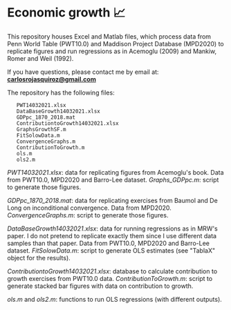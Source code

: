 # Economic growth 📈
This repository houses Excel and Matlab files, which process data from Penn World Table (PWT10.0) and Maddison Project Database (MPD2020) to replicate figures and run regressions as in Acemoglu (2009) and Mankiw, Romer and Weil (1992).

If you have questions, please contact me by email at:
**carlosrojasquiroz@gmail.com**

The repository has the following files:

       PWT14032021.xlsx
       DataBaseGrowth14032021.xlsx
       GDPpc_1870_2018.mat
       ContributiontoGrowth14032021.xlsx
       GraphsGrowthSF.m
       FitSolowData.m
       ConvergenceGraphs.m
       ContributionToGrowth.m
       ols.m
       ols2.m

*PWT14032021.xlsx*: data for replicating figures from Acemoglu's book. Data from PWT10.0, MPD2020 and Barro-Lee dataset. 
*Graphs_GDPpc.m*: script to generate those figures. 

*GDPpc_1870_2018.mat*: data for replicating exercises from Baumol and De Long on inconditional convergence. Data from MPD2020.
*ConvergenceGraphs.m*: script to generate those figures.

*DataBaseGrowth14032021.xlsx*: data for running regressions as in MRW's paper. I do not pretend to replicate exactly them since I use different data samples than that paper. Data from PWT10.0, MPD2020 and Barro-Lee dataset. 
*FitSolowData.m*: script to generate OLS estimates (see "TablaX" object for the results).

*ContributiontoGrowth14032021.xlsx*: database to calculate contribution to growth exercises from PWT10.0 data.
*ContributionToGrowth.m*: script to generate stacked bar figures with data on contribution to growth.  

*ols.m* and *ols2.m*: functions to run OLS regressions (with different outputs). 
